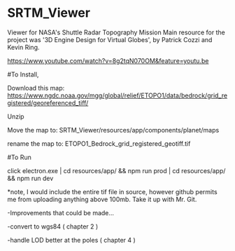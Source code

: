 # SRTM_Viewer
Viewer for NASA's Shuttle Radar Topography Mission
Main resource for the project was '3D Engine Design for Virtual Globes', by Patrick Cozzi and Kevin Ring.

https://www.youtube.com/watch?v=8g2tqN070OM&feature=youtu.be

#To Install,

Download this map: https://www.ngdc.noaa.gov/mgg/global/relief/ETOPO1/data/bedrock/grid_registered/georeferenced_tiff/

Unzip

Move the map to: SRTM_Viewer/resources/app/components/planet/maps

rename the map to: ETOPO1_Bedrock_grid_registered_geotiff.tif

#To Run

click electron.exe | cd resources/app/ && npm run prod | cd resources/app/ && npm run dev




*note, I would include the entire tif file in source, however github permits me from uploading anything above 100mb. Take it up with Mr. Git.





-Improvements that could be made...

  -convert to wgs84 ( chapter 2 )
  
  -handle LOD better at the poles ( chapter 4 )
